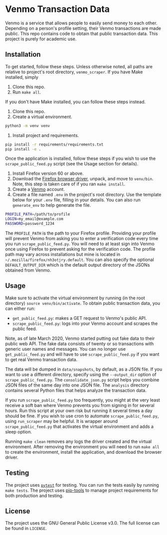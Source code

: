 # Venmo Transaction Data

Venmo is a service that allows people to easily send money to each other. Depending on a person's profile setting, their Venmo transactions are made public. This repo contains code to obtain that public transaction data. This project is purely for academic use.

## Installation

To get started, follow these steps. Unless otherwise noted, all paths are relative to project's root directory, `venmo_scraper`. If you have Make installed, simply

1. Clone this repo.
1. Run `make all`.

If you don't have Make installed, you can follow these steps instead.

1. Clone this repo.
1. Create a virtual environment.
```bash
python3 -m venv venv
```
1. Install project and requirements.
```bash
pip install -r requirements/requirements.txt
pip install -e .
```
Once the application is installed, follow these steps if you wish to use the `scrape_public_feed.py` script (see the Usage section for details).

1. Install Firefox version 60 or above.
1. Download the [Firefox browser driver](https://github.com/mozilla/geckodriver/releases/download/v0.26.0/geckodriver-v0.26.0-linux64.tar.gz), unpack, and move to `venv/bin`. Note, this step is taken care of if you ran `make install`.
1. Create a [Venmo](https://venmo.com) account.
1. Create a file named `.env` in the project's root directory. Use the template below for your `.env` file, filling in your details. You can also run `generate_env` to help generate the file.
```bash
PROFILE_PATH=/path/to/profile
LOGIN=my_email@example.com
PASSWORD=password_1234
```
The `PROFILE_PATH` is the path to your Firefox profile. Providing your profile will prevent Venmo from asking you to enter a verification code every time you run `scrape_public_feed.py`. You will need to at least sign into Venmo once using Firefox to prevent asking for the verification code. The profile path may vary across installations but mine is located in `~/.mozilla/firefox/nh3otjry.default`. You can also specify the optional `DEFAULT_OUTPUT_DIR` which is the default output directory of the JSONs obtained from Venmo.

## Usage

Make sure to activate the virtual environment by running (in the root directory) `source venv/bin/activate`. To obtain public transaction data, you can either run:
* `get_public_feed.py`: makes a GET request to Venmo's public API.
* `scrape_public_feed.py`: logs into your Venmo account and scrapes the public feed.

Note, as of late March 2020, Venmo started putting out fake data to their public web API. The fake data consists of twenty or so transactions with generic user names and messages. You can no longer use `get_public_feed.py` and will have to use `scrape_public_feed.py` if you want to get real Venmo transaction data.

The data will be dumped in `data/snapshots`, by default, as a JSON file. If you want to use a different directory, specify using the `--output_dir` option of `scrape_public_feed.py`. The `consolidate_json.py` script helps you combine JSON files of the same day into one JSON file. The `analysis` directory contains several Python files that helps analyze the transaction data.

If you run `scrape_public_feed.py` too frequently, you might at the very least receive a soft ban where Venmo prevents you from signing in for several hours. Run this script at your own risk but running it several times a day should be fine. If you wish to use cron to automate `scrape_public_feed.py`, using `run_scraper` may be helpful. It is wrapper around `scrape_public_feed.py` that activates the virtual environment and adds a sleep option.

Running `make clean` removes any logs the driver created and the virtual environment. After removing the environment you will need to run `make all` to create the environment, install the application, and download the browser driver.

## Testing

The project uses [`pytest`](https://docs.pytest.org/en/stable/) for testing. You can run the tests easily by running `make tests`. The project uses [pip-tools](https://github.com/jazzband/pip-tools) to manage project requirements for both production and testing.

## License

The project uses the GNU General Public License v3.0. The full license can be found in `LICENSE`.
